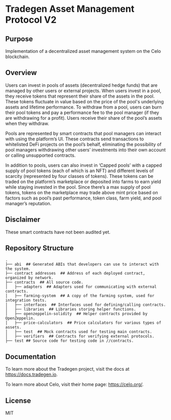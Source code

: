 # Tradegen Asset Management Protocol V2

## Purpose

Implementation of a decentralized asset management system on the Celo blockchain.

## Overview

Users can invest in pools of assets (decentralized hedge funds) that are managed by other users or external projects. When users invest in a pool, they receive tokens that represent their share of the assets in the pool. These tokens fluctuate in value based on the price of the pool's underlying assets and lifetime performance. To withdraw from a pool, users can burn their pool tokens and pay a performance fee to the pool manager (if they are withdrawing for a profit). Users receive their share of the pool’s assets when they withdraw.

Pools are represented by smart contracts that pool managers can interact with using the platform’s UI. These contracts send transactions to whitelisted DeFi projects on the pool’s behalf, eliminating the possibility of pool managers withdrawing other users’ investments into their own account or calling unsupported contracts.

In addition to pools, users can also invest in ‘Capped pools’ with a capped supply of pool tokens (each of which is an NFT) and different levels of scarcity (represented by four classes of tokens). These tokens can be traded on the platform’s marketplace or deposited into farms to earn yield while staying invested in the pool. Since there’s a max supply of pool tokens, tokens on the marketplace may trade above mint price based on factors such as pool’s past performance, token class, farm yield, and pool manager’s reputation.

## Disclaimer

These smart contracts have not been audited yet.

## Repository Structure

```
.
├── abi  ## Generated ABIs that developers can use to interact with the system.
├── contract addresses  ## Address of each deployed contract, organized by network.
├── contracts  ## All source code.
│   ├── adapters  ## Adapters used for communicating with external contracts.
│   ├── farming-system  ## A copy of the farming system, used for integration tests.
│   ├── interfaces  ## Interfaces used for defining/calling contracts.
│   ├── libraries  ## Libraries storing helper functions.
│   ├── openzeppelin-solidity  ## Helper contracts provided by OpenZeppelin.
│   ├── price-calculators  ## Price calculators for various types of assets.
│   ├── test  ## Mock contracts used for testing main contracts.
│   ├── verifiers  ## Contracts for verifying external protocols.
├── test ## Source code for testing code in //contracts.
```

## Documentation

To learn more about the Tradegen project, visit the docs at https://docs.tradegen.io.

To learn more about Celo, visit their home page: https://celo.org/.

## License

MIT
